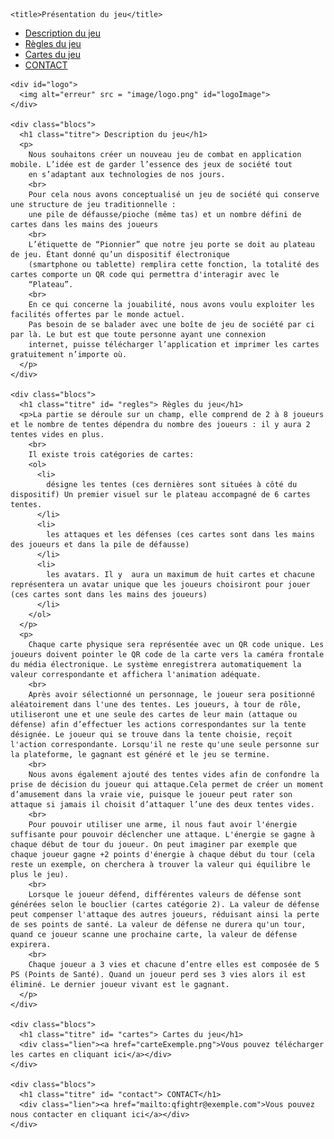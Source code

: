 <html>
  <head>
    <meta charset="UTF-8">
    <meta name="viewport" content="width=device-width, initial-scale=1">
    <link rel="stylesheet" type="text/css" media="screen and (min-width : 650px) " href="screen.css"> 
    <link rel="stylesheet" type="text/css" media="screen and (max-width : 650px) " href="print.css">

    <title>Présentation du jeu</title>
  </head>
  <body>
    <div id="header">
      <ul id="menu">
        <li><a href="#description">Description du jeu</a></li>
        <li><a href="#regles">Règles du jeu</a></li>
        <li><a href="#cartes">Cartes du jeu</a></li>
        <li><a href="#contact">CONTACT</a></li>
      </ul>
    </div>
    
    <div id="logo">
      <img alt="erreur" src = "image/logo.png" id="logoImage">
    </div>

    <div class="blocs">  
      <h1 class="titre"> Description du jeu</h1>
      <p>
        Nous souhaitons créer un nouveau jeu de combat en application mobile. L’idée est de garder l’essence des jeux de société tout 
        en s’adaptant aux technologies de nos jours. 
        <br>
        Pour cela nous avons conceptualisé un jeu de société qui conserve une structure de jeu traditionnelle :      
        une pile de défausse/pioche (même tas) et un nombre défini de cartes dans les mains des joueurs
        <br>
        L’étiquette de “Pionnier” que notre jeu porte se doit au plateau de jeu. Étant donné qu’un dispositif électronique 
        (smartphone ou tablette) remplira cette fonction, la totalité des cartes comporte un QR code qui permettra d'interagir avec le 
        “Plateau”. 
        <br>
        En ce qui concerne la jouabilité, nous avons voulu exploiter les facilités offertes par le monde actuel. 
        Pas besoin de se balader avec une boîte de jeu de société par ci par là. Le but est que toute personne ayant une connexion 
        internet, puisse télécharger l’application et imprimer les cartes gratuitement n’importe où.
      </p>
    </div>
    
    <div class="blocs">  
      <h1 class="titre" id= "regles"> Règles du jeu</h1>
      <p>La partie se déroule sur un champ, elle comprend de 2 à 8 joueurs et le nombre de tentes dépendra du nombre des joueurs : il y aura 2 tentes vides en plus.
        <br>
        Il existe trois catégories de cartes:
        <ol>
          <li>
            désigne les tentes (ces dernières sont situées à côté du dispositif) Un premier visuel sur le plateau accompagné de 6 cartes tentes.
          </li>
          <li>
            les attaques et les défenses (ces cartes sont dans les mains des joueurs et dans la pile de défausse)
          </li>
          <li>
            les avatars. Il y  aura un maximum de huit cartes et chacune représentera un avatar unique que les joueurs choisiront pour jouer (ces cartes sont dans les mains des joueurs)
          </li>
        </ol>
      </p>
      <p>
        Chaque carte physique sera représentée avec un QR code unique. Les joueurs doivent pointer le QR code de la carte vers la caméra frontale du média électronique. Le système enregistrera automatiquement la valeur correspondante et affichera l'animation adéquate.
        <br>
        Après avoir sélectionné un personnage, le joueur sera positionné aléatoirement dans l'une des tentes. Les joueurs, à tour de rôle, utiliseront une et une seule des cartes de leur main (attaque ou défense) afin d’effectuer les actions correspondantes sur la tente désignée. Le joueur qui se trouve dans la tente choisie, reçoit l'action correspondante. Lorsqu'il ne reste qu'une seule personne sur la plateforme, le gagnant est généré et le jeu se termine. 
        <br>
        Nous avons également ajouté des tentes vides afin de confondre la prise de décision du joueur qui attaque.Cela permet de créer un moment d’amusement dans la vraie vie, puisque le joueur peut rater son attaque si jamais il choisit d’attaquer l’une des deux tentes vides.
        <br>
        Pour pouvoir utiliser une arme, il nous faut avoir l'énergie suffisante pour pouvoir déclencher une attaque. L'énergie se gagne à chaque début de tour du joueur. On peut imaginer par exemple que chaque joueur gagne +2 points d'énergie à chaque début du tour (cela reste un exemple, on cherchera à trouver la valeur qui équilibre le plus le jeu).
        <br>
        Lorsque le joueur défend, différentes valeurs de défense sont générées selon le bouclier (cartes catégorie 2). La valeur de défense peut compenser l'attaque des autres joueurs, réduisant ainsi la perte de ses points de santé. La valeur de défense ne durera qu'un tour, quand ce joueur scanne une prochaine carte, la valeur de défense expirera. 
        <br>
        Chaque joueur a 3 vies et chacune d’entre elles est composée de 5 PS (Points de Santé). Quand un joueur perd ses 3 vies alors il est éliminé. Le dernier joueur vivant est le gagnant.               
      </p>
    </div>
    
    <div class="blocs">    
      <h1 class="titre" id= "cartes"> Cartes du jeu</h1>  
      <div class="lien"><a href="carteExemple.png">Vous pouvez télécharger les cartes en cliquant ici</a></div>
    </div>

    <div class="blocs">    
      <h1 class="titre" id= "contact"> CONTACT</h1>
      <div class="lien"><a href="mailto:qfightr@exemple.com">Vous pouvez nous contacter en cliquant ici</a></div>
    </div>
  </body>
</html>
